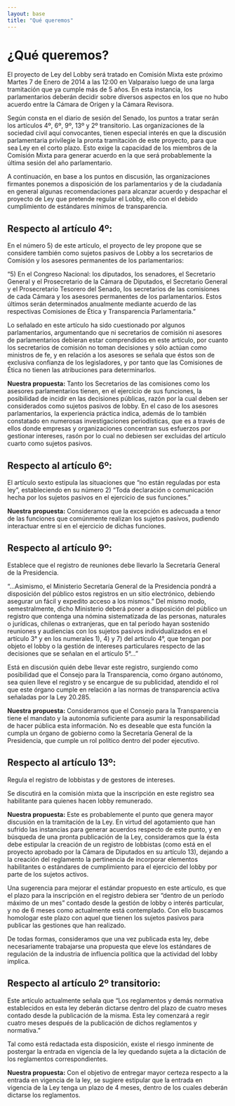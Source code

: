 ```yaml
---
layout: base
title: "Qué queremos"
---
```


# ¿Qué queremos?

El proyecto de Ley del Lobby será tratado en Comisión Mixta este próximo Martes 7 de Enero de 2014 a las 12:00 en Valparaíso luego de una larga tramitación que ya cumple más de 5 años. En esta instancia, los parlamentarios deberán decidir sobre diversos aspectos en los que no hubo acuerdo entre la Cámara de Origen y la Cámara Revisora.

Según consta en el diario de sesión del Senado, los puntos a tratar serán los artículos 4º, 6º, 9º, 13º y 2º transitorio. Las organizaciones de la sociedad civil aquí convocantes, tienen especial interés en que la discusión parlamentaria privilegie la pronta tramitación de este proyecto, para que sea Ley en el corto plazo. Esto exige la capacidad de los miembros de la Comisión Mixta para generar acuerdo en la que será probablemente la última sesión del año parlamentario.

A continuación, en base a los puntos en discusión, las organizaciones firmantes ponemos a disposición de los parlamentarios y de la ciudadanía en general algunas recomendaciones para alcanzar acuerdo y despachar el proyecto de Ley que pretende regular el Lobby, ello con el debido cumplimiento de estándares mínimos de transparencia.


## Respecto al artículo 4º:

En el número 5) de este artículo, el proyecto de ley propone que se considere también como sujetos pasivos de Lobby a los secretarios de Comisión y los asesores permanentes de los parlamentarios:

“5) En el Congreso Nacional: los diputados, los senadores, el Secretario General y el Prosecretario de la Cámara de Diputados, el Secretario General y el Prosecretario Tesorero del Senado, los secretarios de las comisiones de cada Cámara y los asesores permanentes de los parlamentarios. Estos últimos serán determinados anualmente mediante acuerdo de las respectivas Comisiones de Ética y Transparencia Parlamentaria.”

Lo señalado en este artículo ha sido cuestionado por algunos parlamentarios, argumentando que ni secretarios de comisión ni asesores de parlamentarios debieran estar comprendidos en este artículo, por cuanto los secretarios de comisión no toman decisiones y sólo actúan como ministros de fe, y en relación a los asesores se señala que éstos son de exclusiva confianza de los legisladores, y por tanto que las Comisiones de Ética no tienen las atribuciones para determinarlos.

**Nuestra propuesta:** Tanto los Secretarios de las comisiones como los asesores parlamentarios tienen, en el ejercicio de sus funciones, la posibilidad de incidir en las decisiones públicas, razón por la cual deben ser considerados como sujetos pasivos de lobby. En el caso de los asesores parlamentarios, la experiencia práctica indica, además de lo también constatado en numerosas investigaciones periodísticas, que es a través de ellos donde empresas y organizaciones concentran sus esfuerzos por gestionar intereses, rasón por lo cual no debiesen ser excluidas del artículo cuarto como sujetos pasivos.


## Respecto al artículo 6º:

El artículo sexto estipula las situaciones que “no están reguladas por esta ley”, estableciendo en su número 2) “Toda declaración o comunicación hecha por los sujetos pasivos en el ejercicio de sus funciones.”


**Nuestra propuesta:** Consideramos que la excepción es adecuada a tenor de las funciones que comúnmente realizan los sujetos pasivos, pudiendo interactuar entre sí en el ejercicio de dichas funciones.


## Respecto al artículo 9º:

Establece que el registro de reuniones debe llevarlo la Secretaría General de la Presidencia. 

“...Asimismo, el Ministerio Secretaría General de la Presidencia pondrá a disposición del público estos registros en un sitio electrónico, debiendo asegurar un fácil y expedito acceso a los mismos.”
Del mismo modo, semestralmente, dicho Ministerio deberá poner a disposición del público un registro que contenga una nómina sistematizada de las personas, naturales o jurídicas, chilenas o extranjeras, que en tal período hayan sostenido reuniones y audiencias con los sujetos pasivos individualizados en el artículo 3° y en los numerales 1), 4) y 7) del artículo 4°, que tengan por objeto el lobby o la gestión de intereses particulares respecto de las decisiones que se señalan en el artículo 5°…”

Está en discusión quién debe llevar este registro, surgiendo como posibilidad que el Consejo para la Transparencia, como órgano autónomo, sea quien lleve el registro y se encargue de su publicidad, atendido el rol que este órgano cumple en relación a las normas de transparencia activa señaladas por la Ley 20.285.

**Nuestra propuesta:** Consideramos que el Consejo para la Transparencia tiene el mandato y la autonomía suficiente para asumir la responsabilidad de hacer pública esta información. No es deseable que esta función la cumpla un órgano de gobierno como la Secretaría General de la Presidencia, que cumple un rol político dentro del poder ejecutivo.



## Respecto al artículo 13º:

Regula el registro de lobbistas y de gestores de intereses.

Se discutirá en la comisión mixta que la inscripción en este registro sea habilitante para quienes hacen lobby remunerado.

**Nuestra propuesta:** Este es probablemente el punto que genera mayor discusión en la tramitación de la Ley. En virtud del agotamiento que han sufrido las instancias para generar acuerdos respecto de este punto, y en búsqueda de una pronta publicación de la Ley, consideramos que la ésta debe estipular la creación de un registro de lobbistas (como está en el proyecto aprobado por la Cámara de Diputados en su artículo 13), dejando a la creación del reglamento la pertinencia de incorporar elementos habilitantes o estándares de cumplimiento para el ejercicio del lobby por parte de los sujetos activos. 

Una sugerencia para mejorar el estándar propuesto en este artículo, es que el plazo para la inscripción en el registro debiera ser “dentro de un período máximo de un mes” contado desde la gestión de lobby o interés particular, y no de 6 meses como actualmente está contemplado. Con ello buscamos homologar este plazo con aquel que tienen los sujetos pasivos para publicar las gestiones que han realizado. 

De todas formas, consideramos que una vez publicada esta ley, debe necesariamente trabajarse una propuesta que eleve los estándares de regulación de la industria de influencia política que la actividad del lobby implica.


## Respecto al artículo 2º transitorio:


Este artículo actualmente señala que “Los reglamentos y demás normativa establecidos en esta ley deberán dictarse dentro del plazo de cuatro meses contado desde la publicación de la misma. Esta ley comenzará a regir cuatro meses después de la publicación de dichos reglamentos y normativa.”


Tal como está redactada esta disposición, existe el riesgo inminente de postergar la entrada en vigencia de la ley quedando sujeta a la dictación de los reglamentos correspondientes. 


**Nuestra propuesta:** Con el objetivo de entregar mayor certeza respecto a la entrada en vigencia de la ley, se sugiere estipular que la entrada en vigencia de la Ley tenga un plazo de 4 meses, dentro de los cuales deberán dictarse los reglamentos.

</br></br></br></br>



